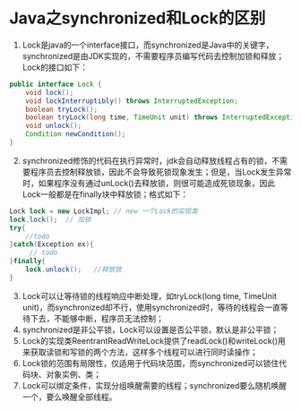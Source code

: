 

# Java之synchronized和Lock的区别

1. Lock是java的一个interface接口，而synchronized是Java中的关键字，synchronized是由JDK实现的，不需要程序员编写代码去控制加锁和释放；Lock的接口如下：

```java
public interface Lock {
    void lock();
    void lockInterruptibly() throws InterruptedException;
    boolean tryLock();
    boolean tryLock(long time, TimeUnit unit) throws InterruptedException;
    void unlock();
    Condition newCondition();
}
```

2. synchronized修饰的代码在执行异常时，jdk会自动释放线程占有的锁，不需要程序员去控制释放锁，因此不会导致死锁现象发生；但是，当Lock发生异常时，如果程序没有通过unLock()去释放锁，则很可能造成死锁现象，因此Lock一般都是在finally块中释放锁；格式如下：



```csharp
Lock lock = new LockImpl; // new 一个Lock的实现类
lock.lock();  // 加锁
try{
    //todo
}catch(Exception ex){
     // todo
}finally{
    lock.unlock();   //释放锁
}
```

3. Lock可以让等待锁的线程响应中断处理，如tryLock(long time, TimeUnit unit)，而synchronized却不行，使用synchronized时，等待的线程会一直等待下去，不能够中断，程序员无法控制；
4.  synchronized是非公平锁，Lock可以设置是否公平锁，默认是非公平锁；
5. Lock的实现类ReentrantReadWriteLock提供了readLock()和writeLock()用来获取读锁和写锁的两个方法，这样多个线程可以进行同时读操作；
6. Lock锁的范围有局限性，仅适用于代码块范围，而synchronized可以锁住代码块、对象实例、类；
7. Lock可以绑定条件，实现分组唤醒需要的线程；synchronized要么随机唤醒一个，要么唤醒全部线程。



